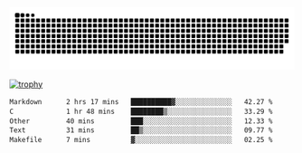 ﻿<picture>
  <source media="(prefers-color-scheme: dark)" srcset="https://raw.githubusercontent.com/Ainavo/Ainavo/output/github-contribution-grid-snake-dark.svg">
  <source media="(prefers-color-scheme: light)" srcset="https://raw.githubusercontent.com/Ainavo/Ainavo/output/github-contribution-grid-snake.svg">
  <img alt="github contribution grid snake animation" src="https://raw.githubusercontent.com/Ainavo/Ainavo/output/github-contribution-grid-snake.svg">
</picture>

[![trophy](https://github-profile-trophy.vercel.app/?username=Ainavo)](https://github.com/ryo-ma/github-profile-trophy)

<!--START_SECTION:waka-->

```txt
Markdown      2 hrs 17 mins   ██████████▓░░░░░░░░░░░░░░   42.27 %
C             1 hr 48 mins    ████████▒░░░░░░░░░░░░░░░░   33.29 %
Other         40 mins         ███░░░░░░░░░░░░░░░░░░░░░░   12.33 %
Text          31 mins         ██▒░░░░░░░░░░░░░░░░░░░░░░   09.77 %
Makefile      7 mins          ▓░░░░░░░░░░░░░░░░░░░░░░░░   02.25 %
```

<!--END_SECTION:waka-->


